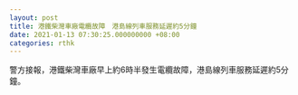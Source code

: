 ```yaml
---
layout: post
title: 港鐵柴灣車廠電纜故障　港島線列車服務延遲約5分鐘
date: 2021-01-13 07:30:25.000000000 +08:00
categories: rthk
---
```


警方接報，港鐵柴灣車廠早上約6時半發生電纜故障，港島線列車服務延遲約5分鐘。
